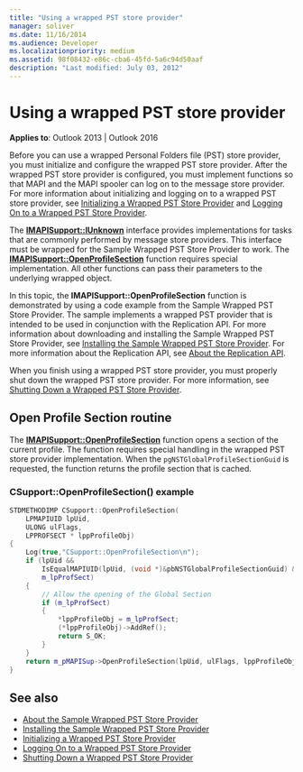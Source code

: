 ```yaml
---
title: "Using a wrapped PST store provider"
manager: soliver
ms.date: 11/16/2014
ms.audience: Developer
ms.localizationpriority: medium
ms.assetid: 98f08432-e86c-cba6-45fd-5a6c94d50aaf
description: "Last modified: July 03, 2012"
---
```


# Using a wrapped PST store provider

**Applies to**: Outlook 2013 | Outlook 2016 
  
Before you can use a wrapped Personal Folders file (PST) store provider, you must initialize and configure the wrapped PST store provider. After the wrapped PST store provider is configured, you must implement functions so that MAPI and the MAPI spooler can log on to the message store provider. For more information about initializing and logging on to a wrapped PST store provider, see [Initializing a Wrapped PST Store Provider](initializing-a-wrapped-pst-store-provider.md) and [Logging On to a Wrapped PST Store Provider](logging-on-to-a-wrapped-pst-store-provider.md).
  
The **[IMAPISupport::IUnknown](imapisupportiunknown.md)** interface provides implementations for tasks that are commonly performed by message store providers. This interface must be wrapped for the Sample Wrapped PST Store Provider to work. The **[IMAPISupport::OpenProfileSection](imapisupport-openprofilesection.md)** function requires special implementation. All other functions can pass their parameters to the underlying wrapped object. 
  
In this topic, the **IMAPISupport::OpenProfileSection** function is demonstrated by using a code example from the Sample Wrapped PST Store Provider. The sample implements a wrapped PST provider that is intended to be used in conjunction with the Replication API. For more information about downloading and installing the Sample Wrapped PST Store Provider, see [Installing the Sample Wrapped PST Store Provider](installing-the-sample-wrapped-pst-store-provider.md). For more information about the Replication API, see [About the Replication API](about-the-replication-api.md).
  
When you finish using a wrapped PST store provider, you must properly shut down the wrapped PST store provider. For more information, see [Shutting Down a Wrapped PST Store Provider](shutting-down-a-wrapped-pst-store-provider.md).
  
## Open Profile Section routine

The **[IMAPISupport::OpenProfileSection](imapisupport-openprofilesection.md)** function opens a section of the current profile. The function requires special handling in the wrapped PST store provider implementation. When the  `pgNSTGlobalProfileSectionGuid` is requested, the function returns the profile section that is cached. 
  
### CSupport::OpenProfileSection() example

```cpp
STDMETHODIMP CSupport::OpenProfileSection( 
    LPMAPIUID lpUid,     
    ULONG ulFlags, 
    LPPROFSECT * lppProfileObj) 
{ 
    Log(true,"CSupport::OpenProfileSection\n"); 
    if (lpUid &&  
        IsEqualMAPIUID(lpUid, (void *)&pbNSTGlobalProfileSectionGuid) &&  
        m_lpProfSect) 
    {      
        // Allow the opening of the Global Section 
        if (m_lpProfSect) 
        { 
            *lppProfileObj = m_lpProfSect; 
            (*lppProfileObj)->AddRef(); 
            return S_OK; 
        } 
    } 
    return m_pMAPISup->OpenProfileSection(lpUid, ulFlags, lppProfileObj); 
}
```

## See also

- [About the Sample Wrapped PST Store Provider](about-the-sample-wrapped-pst-store-provider.md)
- [Installing the Sample Wrapped PST Store Provider](installing-the-sample-wrapped-pst-store-provider.md)
- [Initializing a Wrapped PST Store Provider](initializing-a-wrapped-pst-store-provider.md)
- [Logging On to a Wrapped PST Store Provider](logging-on-to-a-wrapped-pst-store-provider.md)
- [Shutting Down a Wrapped PST Store Provider](shutting-down-a-wrapped-pst-store-provider.md)

